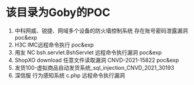 # 该目录为Goby的POC
1. 中科网威、锐捷、网域多个设备的防火墙控制系统 存在账号密码泄露漏洞 poc&exp
2. H3C IMC远程命令执行 poc&exp
3. 用友 NC bsh.servlet.BshServlet 远程命令执行漏洞 poc&exp
4. ShopXO download 任意文件读取漏洞 CNVD-2021-15822 poc&exp
5. 发货100-虚拟商品自动发货系统_sql_injection_CNVD_2021_30193
6. 深信服 行为感知系统 c.php 远程命令执行漏洞
